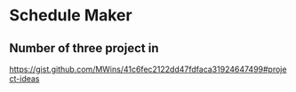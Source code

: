 # Schedule Maker

## Number of three project in 
https://gist.github.com/MWins/41c6fec2122dd47fdfaca31924647499#project-ideas
